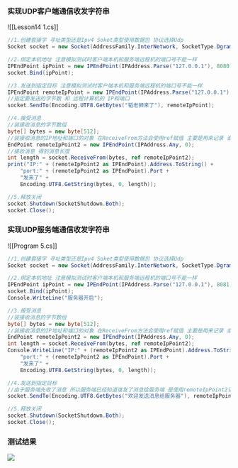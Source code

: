 ### 实现UDP客户端通信收发字符串
![[Lesson14 1.cs]]
```cs
//1.创建套接字 寻址类型还是Ipv4 Soket类型使用数据包 协议选择Udp
Socket socket = new Socket(AddressFamily.InterNetwork, SocketType.Dgram, ProtocolType.Udp);

//2.绑定本机地址 注意模拟测试时客户端本机和服务端远程机的端口号不能一样
IPEndPoint ipPoint = new IPEndPoint(IPAddress.Parse("127.0.0.1"), 8080);
socket.Bind(ipPoint);

//3.发送到指定目标 注意模拟测试时客户端本机和服务端远程机的端口号不能一样
IPEndPoint remoteIpPoint = new IPEndPoint(IPAddress.Parse("127.0.0.1"), 8081);
//指定要发送的字节数 和 远程计算机的 IP和端口
socket.SendTo(Encoding.UTF8.GetBytes("韬老狮来了"), remoteIpPoint);

//4.接受消息
//装接收消息的字节数组
byte[] bytes = new byte[512];
//装接收消息的IP地址和端口的对象 在ReceiveFrom方法会使用ref赋值 主要是用来记录 谁发的信息给你 传入函数后 在内部 它会帮助我们进行赋值
EndPoint remoteIpPoint2 = new IPEndPoint(IPAddress.Any, 0);
//接收消息 得到消息长度
int length = socket.ReceiveFrom(bytes, ref remoteIpPoint2);
print("IP:" + (remoteIpPoint2 as IPEndPoint).Address.ToString() +
    "port:" + (remoteIpPoint2 as IPEndPoint).Port +
    "发来了" +
    Encoding.UTF8.GetString(bytes, 0, length));

//5.释放关闭
socket.Shutdown(SocketShutdown.Both);
socket.Close();
```

### 实现UDP服务端通信收发字符串
![[Program 5.cs]]
```cs
//1.创建套接字 寻址类型还是Ipv4 Soket类型使用数据包 协议选择Udp
Socket socket = new Socket(AddressFamily.InterNetwork, SocketType.Dgram, ProtocolType.Udp);

//2.绑定本机地址 注意模拟测试时客户端本机和服务端远程机的端口号不能一样
IPEndPoint ipPoint = new IPEndPoint(IPAddress.Parse("127.0.0.1"), 8081);
socket.Bind(ipPoint);
Console.WriteLine("服务器开启");

//3.接受消息
//装接收消息的字节数组
byte[] bytes = new byte[512];
//装接收消息的IP地址和端口的对象 在ReceiveFrom方法会使用ref赋值 主要是用来记录 谁发的信息给你 传入函数后 在内部 它会帮助我们进行赋值
EndPoint remoteIpPoint2 = new IPEndPoint(IPAddress.Any, 0);
int length = socket.ReceiveFrom(bytes, ref remoteIpPoint2);
Console.WriteLine("IP:" + (remoteIpPoint2 as IPEndPoint).Address.ToString() +
    "port:" + (remoteIpPoint2 as IPEndPoint).Port +
    "发来了" +
    Encoding.UTF8.GetString(bytes, 0, length));

//4.发送到指定目标
//由于服务端先收了消息 所以服务端已经知道谁发了消息给服务端 是使用remoteIpPoint2记录的 服务端直接发给它就行了
socket.SendTo(Encoding.UTF8.GetBytes("欢迎发送消息给服务器"), remoteIpPoint2);

//5.释放关闭
socket.Shutdown(SocketShutdown.Both);
socket.Close();
```

### 测试结果
![](https://linwentao785293209.github.io/images/%E7%BD%91%E7%BB%9C/%E7%BD%91%E7%BB%9C%E5%BC%80%E5%8F%91%E5%9F%BA%E7%A1%80/Unity/01.%E7%BD%91%E7%BB%9C%E5%9F%BA%E7%A1%80%E5%9F%BA%E7%A1%80%E7%9F%A5%E8%AF%86/34.%E7%BD%91%E7%BB%9C%E9%80%9A%E4%BF%A1-%E5%A5%97%E6%8E%A5%E5%AD%97Socket-UDP%E9%80%9A%E4%BF%A1-%E5%90%8C%E6%AD%A5-%E6%9C%8D%E5%8A%A1%E7%AB%AF%E5%92%8C%E5%AE%A2%E6%88%B7%E7%AB%AF/1.png)